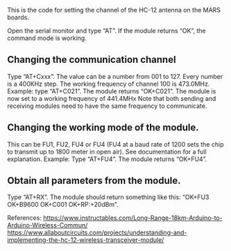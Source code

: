 This is the code for setting the channel of the HC-12 antenna on the MARS boards.

Open the serial monitor and type “AT”. If the module returns “OK”, the command mode is working.

## Changing the communication channel
Type “AT+Cxxx”.
The value can be a number from 001 to 127.
Every number is a 400KHz step. The working frequency of channel 100 is 473.0MHz.
Example: type “AT+C021”. The module returns “OK+C021”.
The module is now set to a working frequency of 441.4MHx
Note that both sending and receiving modules need to have the same frequency to communicate.

## Changing the working mode of the module.
This can be FU1, FU2, FU4 or FU4 (FU4 at a baud rate of 1200 sets the chip to transmit up to 1800 meter in open air). See documentation for a full explanation.
Example: Type “AT+FU4”. The module returns “OK+FU4”.
## Obtain all parameters from the module.
Type “AT+RX”.
The module should return something like this:
“OK+FU3
OK+B9600
OK+C001
OK+RP:+20dBm”.

References:
https://www.instructables.com/Long-Range-18km-Arduino-to-Arduino-Wireless-Commun/
https://www.allaboutcircuits.com/projects/understanding-and-implementing-the-hc-12-wireless-transceiver-module/
